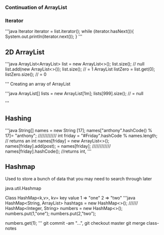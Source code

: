 ### Continuation of ArrayList

### Iterator

'''java
Iterator<String> iterator = list.iterator();
while (iterator.hasNext()){
  System.out.println(iterator.next());
}
'''
## 2D ArrayList
'''java
ArrayList<ArrayList<String>> list = new ArrayList<>();
list.size(); // null
list.add(new ArrayList<>());
list.size(); // = 1
ArrayList<String> listZero = list.get(0);
listZero.size(); // = 0

'''
Creating an array of ArrayList

'''java
ArrayList<String>[] lists = new ArrayList[1m];
lists[999].size(); // = null

'''
## Hashing

'''java
String[] names = new String [17];
names["anthony".hashCode() % 17]= "anthony";
////////////
int friday = "#Friday".hashCode % names.length; // returns an int
names[friday] = new ArrayList<>();
names[friday].add(post);
= names[friday];
////////////
names[friday].hashCode(); //returns int,
'''

## Hashmap
Used to store a bunch of data that you may need to search through later

java.util.Hashmap

Class HashMap<k,v>, kv= key value
1 => "one"
2 => "two"
'''java
HashMap<String, ArrayList<Post>> hashtags = new HashMap<>();
//////
HashMap<Integer, String> numbers = new HashMap<>();
numbers.put(1,"one");
numbers.put(2,"two");

numbers.get(1);
'''
git commit -am "...",
git checkout master
git merge class-notes
